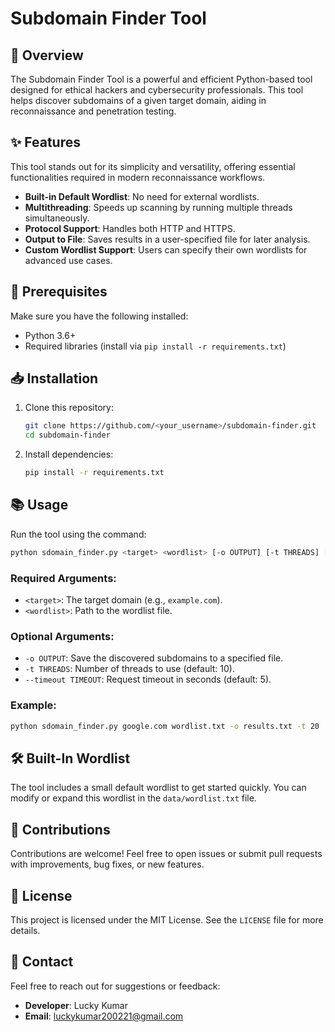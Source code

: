 # Subdomain Finder Tool

## 🚀 Overview
The Subdomain Finder Tool is a powerful and efficient Python-based tool designed for ethical hackers and cybersecurity professionals.
This tool helps discover subdomains of a given target domain, aiding in reconnaissance and penetration testing.

## ✨ Features
This tool stands out for its simplicity and versatility, offering essential functionalities required in modern reconnaissance workflows.
- **Built-in Default Wordlist**: No need for external wordlists.
- **Multithreading**: Speeds up scanning by running multiple threads simultaneously.
- **Protocol Support**: Handles both HTTP and HTTPS.
- **Output to File**: Saves results in a user-specified file for later analysis.
- **Custom Wordlist Support**: Users can specify their own wordlists for advanced use cases.

## 🔧 Prerequisites
Make sure you have the following installed:
- Python 3.6+
- Required libraries (install via `pip install -r requirements.txt`)

## 📥 Installation
1. Clone this repository:
   ```bash
   git clone https://github.com/<your_username>/subdomain-finder.git
   cd subdomain-finder
   ```
2. Install dependencies:
   ```bash
   pip install -r requirements.txt
   ```

## 📚 Usage
Run the tool using the command:
```bash
python sdomain_finder.py <target> <wordlist> [-o OUTPUT] [-t THREADS] [--timeout TIMEOUT]
```

### Required Arguments:
- `<target>`: The target domain (e.g., `example.com`).
- `<wordlist>`: Path to the wordlist file.

### Optional Arguments:
- `-o OUTPUT`: Save the discovered subdomains to a specified file.
- `-t THREADS`: Number of threads to use (default: 10).
- `--timeout TIMEOUT`: Request timeout in seconds (default: 5).

### Example:
```bash
python sdomain_finder.py google.com wordlist.txt -o results.txt -t 20
```

## 🛠 Built-In Wordlist
The tool includes a small default wordlist to get started quickly. You can modify or expand this wordlist in the `data/wordlist.txt` file.


## 🤝 Contributions
Contributions are welcome! Feel free to open issues or submit pull requests with improvements, bug fixes, or new features.

## 📜 License
This project is licensed under the MIT License. See the `LICENSE` file for more details.

## 📧 Contact
Feel free to reach out for suggestions or feedback:
- **Developer**: Lucky Kumar
- **Email**: luckykumar200221@gmail.com

